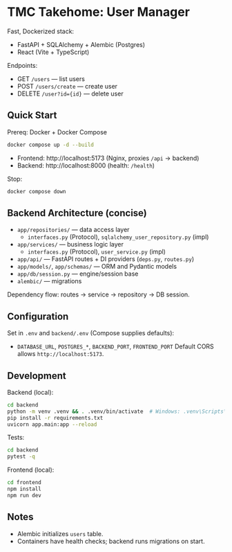 # TMC Takehome: User Manager

Fast, Dockerized stack:
- FastAPI + SQLAlchemy + Alembic (Postgres)
- React (Vite + TypeScript)

Endpoints:
- GET `/users` — list users
- POST `/users/create` — create user
- DELETE `/user?id={id}` — delete user

## Quick Start
Prereq: Docker + Docker Compose

```bash
docker compose up -d --build
```

- Frontend: http://localhost:5173 (Nginx, proxies `/api` → backend)
- Backend: http://localhost:8000 (health: `/health`)

Stop:
```bash
docker compose down
```

## Backend Architecture (concise)
- `app/repositories/` — data access layer
  - `interfaces.py` (Protocol), `sqlalchemy_user_repository.py` (impl)
- `app/services/` — business logic layer
  - `interfaces.py` (Protocol), `user_service.py` (impl)
- `app/api/` — FastAPI routes + DI providers (`deps.py`, `routes.py`)
- `app/models/`, `app/schemas/` — ORM and Pydantic models
- `app/db/session.py` — engine/session base
- `alembic/` — migrations

Dependency flow: routes → service → repository → DB session.

## Configuration
Set in `.env` and `backend/.env` (Compose supplies defaults):
- `DATABASE_URL`, `POSTGRES_*`, `BACKEND_PORT`, `FRONTEND_PORT`
Default CORS allows `http://localhost:5173`.

## Development
Backend (local):
```bash
cd backend
python -m venv .venv && . .venv/bin/activate  # Windows: .venv\Scripts\activate
pip install -r requirements.txt
uvicorn app.main:app --reload
```

Tests:
```bash
cd backend
pytest -q
```

Frontend (local):
```bash
cd frontend
npm install
npm run dev
```

## Notes
- Alembic initializes `users` table.
- Containers have health checks; backend runs migrations on start.
